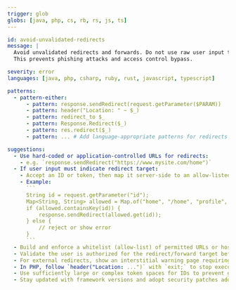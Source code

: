 ```yaml
---
trigger: glob
globs: [java, php, cs, rb, rs, js, ts]
---

id: avoid-unvalidated-redirects
message: |
  Avoid unvalidated redirects and forwards. Do not use raw user input to determine redirect or forward URLs.
  This prevents phishing attacks and access control bypass.

severity: error
languages: [java, php, csharp, ruby, rust, javascript, typescript]

patterns:
  - pattern-either:
      - pattern: response.sendRedirect(request.getParameter($PARAM))
      - pattern: header("Location: " ~ $_)
      - pattern: redirect_to $_
      - pattern: Response.Redirect($_)
      - pattern: res.redirect($_)
      - pattern: ... # Add language-appropriate patterns for redirects using user input directly

suggestions:
  - Use hard-coded or application-controlled URLs for redirects:
    - e.g. `response.sendRedirect("https://www.mysite.com/home")`
  - If user input must indicate redirect target:
    - Accept an ID or token, then map it server-side to an allow-listed URL.
    - Example:
      ```
      String id = request.getParameter("id");
      Map<String, String> allowed = Map.of("home", "/home", "profile", "/user/profile");
      if (allowed.containsKey(id)) {
          response.sendRedirect(allowed.get(id));
      } else {
          // reject or show error
      }
      ```
  - Build and enforce a whitelist (allow-list) of permitted URLs or hosts; never rely on blacklists.
  - Validate the user is authorized for the redirect/forward target before performing it.
  - For external redirects, show an interstitial warning page requiring user confirmation.
  - In PHP, follow `header("Location: ...")` with `exit;` to stop execution.
  - Use sufficiently large or complex token spaces for IDs to prevent guessing and enumeration attacks.
  - Stay updated with framework versions and adopt security patches addressing open redirect vulnerabilities.
```